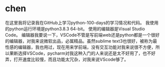# chen
在这里我将记录我在GitHub上学习python-100-days的学习情况和代码。
我使用的python运行环境是python3.8.3 64-bit。
使用的编辑器是Visual Studio Code。
编辑器我要说一下，VSCode不管是写前端web还是python都是一个很好的编辑器，对我来说微软出品，必属精品。虽然sublime text3也很好，被称为最性感的编辑器，我也用过，现在用来学前端，没有交互功能对我来说很不方便，所以果断选择VSCode，pycharm对我这种入门的人来说还是太不好用了，也不好弄，打开速度比较慢，而且功能太冗杂，对我来说VScode够了。
